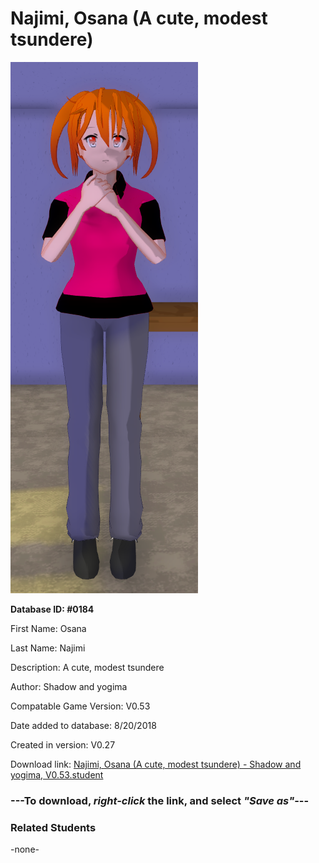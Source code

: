 # Najimi, Osana (A cute, modest tsundere)

<img src="../../Files/Images/Najimi, Osana (A cute, modest tsundere).png" title="Najimi, Osana (A cute, modest tsundere) - Shadow and yogima, V0.53">

**Database ID: #0184**

First Name: Osana

Last Name: Najimi

Description: A cute, modest tsundere

Author: Shadow and yogima

Compatable Game Version: V0.53

Date added to database: 8/20/2018

Created in version: V0.27

Download link: <a href="https://raw.githubusercontent.com/Arbiter1223/Daigaku-Gurashi-Custom-Students/master/Files/Student%20Files/Najimi%2C%20Osana%20(A%20cute%2C%20modest%20tsundere)%20-%20Shadow%20and%20yogima%2C%20V0.53.student">Najimi, Osana (A cute, modest tsundere) - Shadow and yogima, V0.53.student</a>

### ---**To download, _right-click_ the link, and select _"Save as"_**---

### Related Students

-none-
